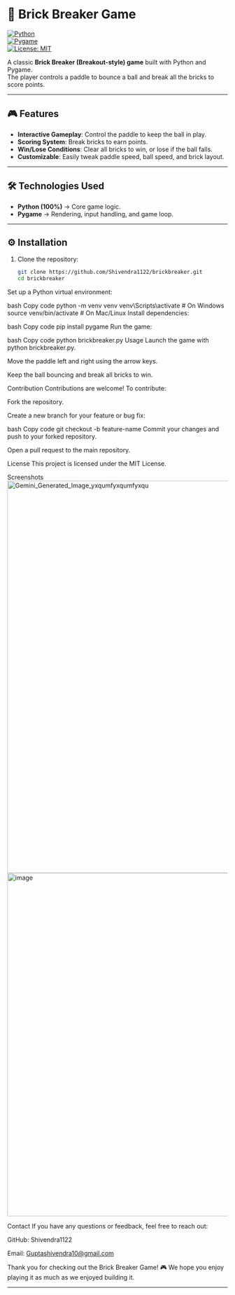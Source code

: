 # 🧱 Brick Breaker Game  

[![Python](https://img.shields.io/badge/Python-3.8%2B-blue.svg)](https://www.python.org/)  
[![Pygame](https://img.shields.io/badge/Pygame-2.0%2B-green.svg)](https://www.pygame.org/)  
[![License: MIT](https://img.shields.io/badge/License-MIT-yellow.svg)](https://opensource.org/licenses/MIT)  

A classic **Brick Breaker (Breakout-style) game** built with Python and Pygame.  
The player controls a paddle to bounce a ball and break all the bricks to score points.  

---

## 🎮 Features
- **Interactive Gameplay**: Control the paddle to keep the ball in play.  
- **Scoring System**: Break bricks to earn points.  
- **Win/Lose Conditions**: Clear all bricks to win, or lose if the ball falls.  
- **Customizable**: Easily tweak paddle speed, ball speed, and brick layout.  

---

## 🛠️ Technologies Used
- **Python (100%)** → Core game logic.  
- **Pygame** → Rendering, input handling, and game loop.  

---

## ⚙️ Installation

1. Clone the repository:
   ```bash
   git clone https://github.com/Shivendra1122/brickbreaker.git
   cd brickbreaker


Set up a Python virtual environment:

bash
Copy code
python -m venv venv
venv\Scripts\activate    # On Windows
source venv/bin/activate # On Mac/Linux
Install dependencies:

bash
Copy code
pip install pygame
Run the game:

bash
Copy code
python brickbreaker.py
Usage
Launch the game with python brickbreaker.py.

Move the paddle left and right using the arrow keys.

Keep the ball bouncing and break all bricks to win.

Contribution
Contributions are welcome! To contribute:

Fork the repository.

Create a new branch for your feature or bug fix:

bash
Copy code
git checkout -b feature-name
Commit your changes and push to your forked repository.

Open a pull request to the main repository.

License
This project is licensed under the MIT License.

Screenshots
<img width="1152" height="896" alt="Gemini_Generated_Image_yxqumfyxqumfyxqu" src="https://github.com/user-attachments/assets/b491d983-3a83-4268-a490-49773a75aded" />
<img width="1000" height="784" alt="image" src="https://github.com/user-attachments/assets/9275de16-f471-4f67-a84e-db0133536536" />

Contact
If you have any questions or feedback, feel free to reach out:

GitHub: Shivendra1122

Email: Guptashivendra10@gmail.com

Thank you for checking out the Brick Breaker Game! 🎮 We hope you enjoy playing it as much as we enjoyed building it.


---

